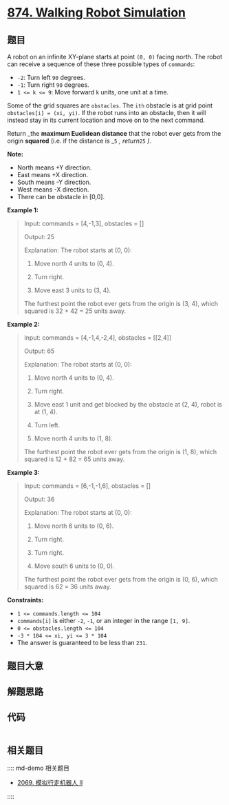# [874. Walking Robot Simulation](https://leetcode.com/problems/walking-robot-simulation/)

## 题目

A robot on an infinite XY-plane starts at point `(0, 0)` facing north. The
robot can receive a sequence of these three possible types of `commands`:

  * `-2`: Turn left `90` degrees.
  * `-1`: Turn right `90` degrees.
  * `1 <= k <= 9`: Move forward `k` units, one unit at a time.

Some of the grid squares are `obstacles`. The `ith` obstacle is at grid point
`obstacles[i] = (xi, yi)`. If the robot runs into an obstacle, then it will
instead stay in its current location and move on to the next command.

Return _the **maximum Euclidean distance** that the robot ever gets from the
origin **squared** (i.e. if the distance is _`5` _, return_`25` _)_.

**Note:**

  * North means +Y direction.
  * East means +X direction.
  * South means -Y direction.
  * West means -X direction.
  * There can be obstacle in [0,0].



**Example 1:**

> Input: commands = [4,-1,3], obstacles = []
> 
> Output: 25
> 
> Explanation: The robot starts at (0, 0):
> 
> 1. Move north 4 units to (0, 4).
> 
> 2. Turn right.
> 
> 3. Move east 3 units to (3, 4).
> 
> The furthest point the robot ever gets from the origin is (3, 4), which squared is 32 + 42 = 25 units away.

**Example 2:**

> Input: commands = [4,-1,4,-2,4], obstacles = [[2,4]]
> 
> Output: 65
> 
> Explanation: The robot starts at (0, 0):
> 
> 1. Move north 4 units to (0, 4).
> 
> 2. Turn right.
> 
> 3. Move east 1 unit and get blocked by the obstacle at (2, 4), robot is at (1, 4).
> 
> 4. Turn left.
> 
> 5. Move north 4 units to (1, 8).
> 
> The furthest point the robot ever gets from the origin is (1, 8), which squared is 12 + 82 = 65 units away.

**Example 3:**

> Input: commands = [6,-1,-1,6], obstacles = []
> 
> Output: 36
> 
> Explanation: The robot starts at (0, 0):
> 
> 1. Move north 6 units to (0, 6).
> 
> 2. Turn right.
> 
> 3. Turn right.
> 
> 4. Move south 6 units to (0, 0).
> 
> The furthest point the robot ever gets from the origin is (0, 6), which squared is 62 = 36 units away.

**Constraints:**

  * `1 <= commands.length <= 104`
  * `commands[i]` is either `-2`, `-1`, or an integer in the range `[1, 9]`.
  * `0 <= obstacles.length <= 104`
  * `-3 * 104 <= xi, yi <= 3 * 104`
  * The answer is guaranteed to be less than `231`.


## 题目大意

## 解题思路

## 代码

```javascript

```

## 相关题目

:::: md-demo 相关题目
- [2069. 模拟行走机器人 II](https://leetcode.com/problems/walking-robot-simulation-ii)

::::
